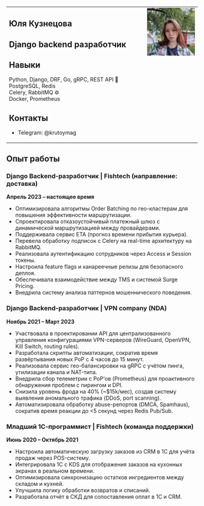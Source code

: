 <table>
  <tr>
    <td valign="top" width="65%">

## Юля Кузнецова
## Django backend разработчик

## Навыки
Python, Django, DRF, Go, gRPC, REST API 🐍  
PostgreSQL, Redis  
Celery, RabbitMQ ⚙️  
Docker, Prometheus

## Контакты
- Telegram: @krutoymag

    </td>
    <td valign="top" width="25%" align="center">
      <img src="https://raw.githubusercontent.com/fishfix/fishfix/e6ab2c7b3888d6d47778a7c6789bde2a2e238fb8/photo_2025-10-01_13-23-31.jpg  " width="250" />
    </td>
  </tr>
</table>



## Опыт работы

### Django Backend-разработчик | Fishtech (направление: доставка)  
**Апрель 2023 – настоящее время**  
- Оптимизировала алгоритмы Order Batching по гео-кластерам для повышения эффективности маршрутизации.  
- Спроектировала отказоустойчивый платежный шлюз с динамической маршрутизацией между провайдерами.  
- Поддерживала сервис ETA (прогноз времени прибытия курьера).  
- Перевела обработку подписок с Celery на real-time архитектуру на RabbitMQ.  
- Реализовала аутентификацию сотрудников через Access и Session токены.  
- Настроила feature flags и канареечные релизы для безопасного деплоя.  
- Обеспечивала взаимодействие между TMS и системой Surge Pricing.  
- Внедрила систему анализа паттернов мошеннического поведения.

### Django Backend-разработчик | VPN company (NDA)  
**Ноябрь 2021 – Март 2023**  
- Участвовала в проектировании API для централизованного управления конфигурациями VPN-серверов (WireGuard, OpenVPN, Kill Switch, routing rules).  
- Разработала скрипты автоматизации, сократив время развёртывания новых PoP с 4 часов до 15 минут.  
- Реализовала сервис гео-балансировки на gRPC с учётом пинга, утилизации канала и NAT-типа.  
- Внедрила сбор телеметрии с PoP’ов (Prometheus) для проактивного обнаружения проблем с пирингом и DPI.  
- Снизила уровень фрода на 40% (~$15k/мес), создав систему выявления аномального трафика (DDoS, port scanning).  
- Автоматизировала обработку abuse-репортов (DMCA, Spamhaus), сократив время реакции до <5 секунд через Redis Pub/Sub.

### Младший 1С-программист | Fishtech (команда поддержки)  
**Июнь 2020 – Октябрь 2021**  
- Настроила автоматическую загрузку заказов из CRM в 1С для учёта продаж через POS-систему.  
- Интегрировала 1С с KDS для отображения заказов на кухонных экранах в реальном времени.  
- Оптимизировала синхронизацию остатков ингредиентов между складом и кухней.  
- Улучшила логику обработки возвратов и списаний.  
- Разработала отчёт в СКД для сопоставления оплат в 1С и CRM.


